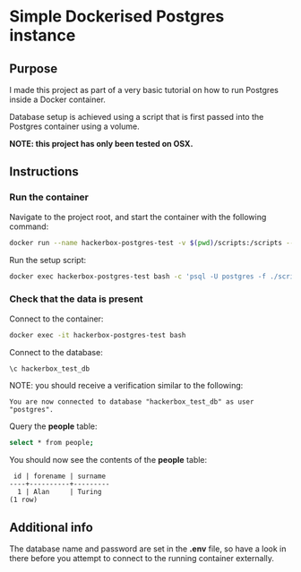 # Simple Dockerised Postgres instance #

## Purpose ##

I made this project as part of a very basic tutorial on how to run Postgres inside a Docker container.

Database setup is achieved using a script that is first passed into the Postgres container using a volume.

**NOTE: this project has only been tested on OSX.**

## Instructions ##

### Run the container ###

Navigate to the project root, and start the container with the following command:

```bash
docker run --name hackerbox-postgres-test -v $(pwd)/scripts:/scripts --env-file ./.env -p 5432:5432 -d postgres:11.1
```

Run the setup script:

```bash
docker exec hackerbox-postgres-test bash -c 'psql -U postgres -f ./scripts/setup.psql'
```

### Check that the data is present ###

Connect to the container:

```bash
docker exec -it hackerbox-postgres-test bash
```

Connect to the database:

```bash
\c hackerbox_test_db
```

NOTE: you should receive a verification similar to the following:

```text
You are now connected to database "hackerbox_test_db" as user "postgres".
```

Query the **people** table:

```bash
select * from people;
```

You should now see the contents of the **people** table:

```text
 id | forename | surname
----+----------+---------
  1 | Alan     | Turing
(1 row)
```

## Additional info ##

The database name and password are set in the **.env** file, so have a look in there before you attempt to connect to the running container externally.